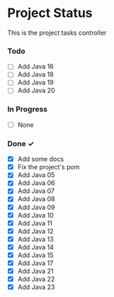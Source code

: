 # Project Status

This is the project tasks controller

### Todo

- [ ] Add Java 16
- [ ] Add Java 18
- [ ] Add Java 19
- [ ] Add Java 20

### In Progress

- [ ] None

### Done ✓

- [x] Add some docs
- [x] Fix the project's pom
- [x] Add Java 05
- [x] Add Java 06
- [x] Add Java 07
- [x] Add Java 08
- [x] Add Java 09
- [x] Add Java 10
- [x] Add Java 11
- [x] Add Java 12
- [x] Add Java 13
- [x] Add Java 14
- [x] Add Java 15
- [x] Add Java 17
- [x] Add Java 21
- [x] Add Java 22
- [x] Add Java 23
